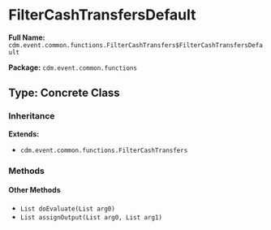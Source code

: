 # FilterCashTransfersDefault

**Full Name:** `cdm.event.common.functions.FilterCashTransfers$FilterCashTransfersDefault`

**Package:** `cdm.event.common.functions`

## Type: Concrete Class

### Inheritance

**Extends:**
- `cdm.event.common.functions.FilterCashTransfers`

### Methods

#### Other Methods

- `List doEvaluate(List arg0)`
- `List assignOutput(List arg0, List arg1)`

